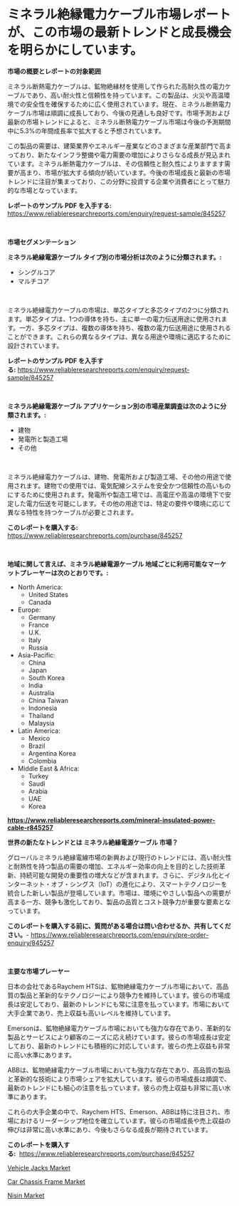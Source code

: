 <p><h1>ミネラル絶縁電力ケーブル市場レポートが、この市場の最新トレンドと成長機会を明らかにしています。</h1></p><p><strong>市場の概要とレポートの対象範囲</strong></p>
<p><p>ミネラル断熱電力ケーブルは、鉱物絶縁材を使用して作られた高耐久性の電力ケーブルであり、高い耐火性と信頼性を持っています。この製品は、火災や高温環境での安全性を確保するために広く使用されています。現在、ミネラル断熱電力ケーブル市場は順調に成長しており、今後の見通しも良好です。市場予測および最新の市場トレンドによると、ミネラル断熱電力ケーブル市場は今後の予測期間中に5.3%の年間成長率で拡大すると予想されています。</p><p>この製品の需要は、建築業界やエネルギー産業などのさまざまな産業部門で高まっており、新たなインフラ整備や電力需要の増加によりさらなる成長が見込まれています。ミネラル断熱電力ケーブルは、その信頼性と耐久性によりますます需要が高まり、市場が拡大する傾向が続いています。今後の市場成長と最新の市場トレンドに注目が集まっており、この分野に投資する企業や消費者にとって魅力的な市場となっています。</p></p>
<p><strong>レポートのサンプル PDF を入手する:</strong> <a href="https://www.reliableresearchreports.com/enquiry/request-sample/845257">https://www.reliableresearchreports.com/enquiry/request-sample/845257</a></p>
<p>&nbsp;</p>
<p><strong>市場セグメンテーション</strong></p>
<p><strong>ミネラル絶縁電源ケーブル タイプ別の市場分析は次のように分類されます。:</strong></p>
<p><ul><li>シングルコア</li><li>マルチコア</li></ul></p>
<p>&nbsp;</p>
<p><p>ミネラル絶縁電力ケーブルの市場は、単芯タイプと多芯タイプの2つに分類されます。単芯タイプは、1つの導体を持ち、主に単一の電力伝送用途に使用されます。一方、多芯タイプは、複数の導体を持ち、複数の電力伝送用途に使用されることができます。これらの異なるタイプは、異なる用途や環境に適応するために設計されています。</p></p>
<p><strong>レポートのサンプル PDF を入手する:</strong>&nbsp;<a href="https://www.reliableresearchreports.com/enquiry/request-sample/845257">https://www.reliableresearchreports.com/enquiry/request-sample/845257</a></p>
<p>&nbsp;</p>
<p><strong> ミネラル絶縁電源ケーブル アプリケーション別の市場産業調査は次のように分類されます。:</strong></p>
<p><ul><li>建物</li><li>発電所と製造工場</li><li>その他</li></ul></p>
<p>&nbsp;</p>
<p><p>ミネラル絶縁電力ケーブルは、建物、発電所および製造工場、その他の用途で使用されます。建物での使用では、電気配線システムを安全かつ信頼性の高いものにするために使用されます。発電所や製造工場では、高電圧や高温の環境下で安定した電力伝送を可能にします。その他の用途では、特定の要件や環境に応じて異なる特性を持つケーブルが必要とされます。</p></p>
<p><strong>このレポートを購入する:</strong>&nbsp; <a href="https://www.reliableresearchreports.com/purchase/845257">https://www.reliableresearchreports.com/purchase/845257</a></p>
<p>&nbsp;</p>
<p><strong>地域に関して言えば、ミネラル絶縁電源ケーブル 地域ごとに利用可能なマーケットプレーヤーは次のとおりです。:</strong></p>
<p><ul>
    <li>
        North America:
        <ul>
            <li>United States</li>
            <li>Canada</li>
        </ul>
    </li>
    <li>
        Europe:
        <ul>
            <li>Germany</li>
            <li>France</li>
            <li>U.K.</li>
            <li>Italy</li>
            <li>Russia</li>
        </ul>
    </li>
    <li>
        Asia-Pacific:
        <ul>
            <li>China</li>
            <li>Japan</li>
            <li>South Korea</li>
            <li>India</li>
            <li>Australia</li>
            <li>China Taiwan</li>
            <li>Indonesia</li>
            <li>Thailand</li>
            <li>Malaysia</li>
        </ul>
    </li>
    <li>
        Latin America:
        <ul>
            <li>Mexico</li>
            <li>Brazil</li>
            <li>Argentina Korea</li>
            <li>Colombia</li>
        </ul>
    </li>
    <li>
        Middle East & Africa:
        <ul>
            <li>Turkey</li>
            <li>Saudi</li>
            <li>Arabia</li>
            <li>UAE</li>
            <li>Korea</li>
        </ul>
    </li>
    </ul></p>
<p><strong><a href="https://www.reliableresearchreports.com/mineral-insulated-power-cable-r845257">https://www.reliableresearchreports.com/mineral-insulated-power-cable-r845257</a></strong>&nbsp;</p>
<p><strong>世界の新たなトレンドとは ミネラル絶縁電源ケーブル 市場？</strong></p>
<p><p>グローバルミネラル絶縁電線市場の新興および現行のトレンドには、高い耐火性と耐熱性を持つ製品の需要の増加、エネルギー効率の向上を目的とした技術革新、持続可能な開発の重要性の増大などが含まれます。さらに、デジタル化とインターネット・オブ・シングス（IoT）の進化により、スマートテクノロジーを統合した新しい製品が登場しています。市場は、環境にやさしい製品への需要が高まる一方、競争も激化しており、製品の品質とコスト競争力が重要な要素となっています。</p></p>
<p><strong>このレポートを購入する前に、質問がある場合は問い合わせるか、共有してください。</strong>- <a href="https://www.reliableresearchreports.com/enquiry/pre-order-enquiry/845257">https://www.reliableresearchreports.com/enquiry/pre-order-enquiry/845257</a></p>
<p>&nbsp;</p>
<p><strong>主要な市場プレーヤー</strong></p>
<p><p>日本の会社であるRaychem HTSは、鉱物絶縁電力ケーブル市場において、高品質の製品と革新的なテクノロジーにより競争力を維持しています。彼らの市場成長は安定しており、最新のトレンドにも常に注意を払っています。市場において大手企業であり、売上収益も高いレベルを維持しています。</p><p>Emersonは、鉱物絶縁電力ケーブル市場においても強力な存在であり、革新的な製品とサービスにより顧客のニーズに応え続けています。彼らの市場成長は安定しており、最新のトレンドにも積極的に対応しています。彼らの売上収益も非常に高い水準にあります。</p><p>ABBは、鉱物絶縁電力ケーブル市場においても強力な存在であり、高品質の製品と革新的な技術により市場シェアを拡大しています。彼らの市場成長は順調で、最新のトレンドにも細心の注意を払っています。彼らの売上収益も非常に高い水準にあります。</p><p>これらの大手企業の中で、Raychem HTS、Emerson、ABBは特に注目され、市場におけるリーダーシップ地位を確立しています。彼らの市場成長や売上収益の伸びは非常に高い水準にあり、今後もさらなる成長が期待されています。</p></p>
<p><strong>このレポートを購入する:</strong>&nbsp;&nbsp;<a href="https://www.reliableresearchreports.com/purchase/845257">https://www.reliableresearchreports.com/purchase/845257</a></p>
<p><p><a href="https://www.linkedin.com/pulse/vehicle-jacks-market-size-share-amp-trends-analysis-report-gjece?trackingId=USfBD1l3%2BgrqKEnS9dNp4w%3D%3D">Vehicle Jacks Market</a></p><p><a href="https://www.linkedin.com/pulse/car-chassis-frame-market-dynamics-2024-2031-also-its-trends-wb9we?trackingId=YdVGLSJGMwm9LAkosLLupg%3D%3D">Car Chassis Frame Market</a></p><p><a href="https://github.com/Chiragrp22/Market-Research-Report-List-4/blob/main/nisin-market.md">Nisin Market</a></p></p>